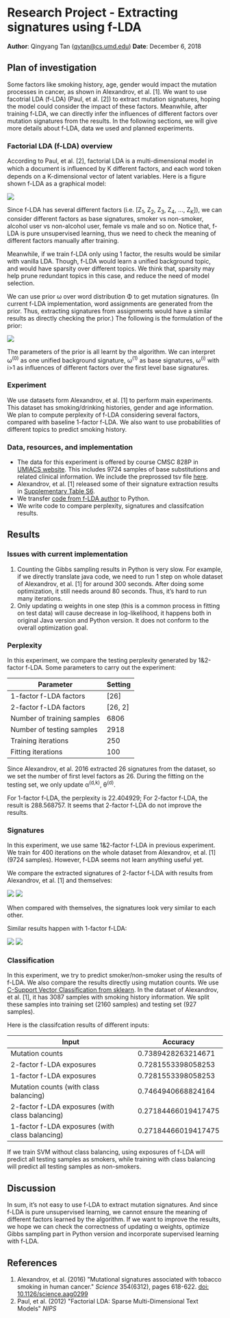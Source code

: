 # Research Project - Extracting signatures using f-LDA

**Author**: Qingyang Tan ([qytan@cs.umd.edu](mailto:qytan@cs.umd.edu))
**Date**: December 6, 2018

## Plan of investigation

Some factors like smoking history, age, gender would impact the mutation processes in cancer, as shown in Alexandrov, et al. [1]. We want to use facotrial LDA (f-LDA) (Paul, et al. [2]) to extract mutation signatures, hoping the model could consider the impact of these factors. Meanwhile, after training f-LDA, we can directly infer the influences of different factors over mutation signatures from the results. In the following sections, we will give more details about f-LDA, data we used and planned experiments.

### Factorial LDA (f-LDA) overview

According to Paul, et al. [2], factorial LDA is a multi-dimensional model in which a document is inﬂuenced by K different factors, and each word token depends on a K-dimensional vector of latent variables. Here is a figure shown f-LDA as a graphical model:

![](figs/f-LDA.png)

Since f-LDA has several different factors (i.e. [Z<sub>1</sub>, Z<sub>2</sub>, Z<sub>3</sub>, Z<sub>4</sub>, ..., Z<sub>K</sub>]), we can consider different factors as base signatures, smoker vs non-smoker, alcohol user vs non-alcohol user, female vs male and so on. Notice that, f-LDA is pure unsupervised learning, thus we need to check the meaning of different factors manually after training. 

Meanwhile, if we train f-LDA only using 1 factor, the results would be similar with vanilla LDA. Though, f-LDA would learn a unified background topic, and would have sparsity over different topics. We think that, sparsity may help prune redundant topics in this case, and reduce the need of model selection.

We can use prior ω over word distribution Φ to get mutation signatures. (In current f-LDA implementation, word assignments are generated from the prior. Thus, extracting signatures from assignments would have a similar results as directly checking the prior.) The following is the formulation of the prior:

![](figs/f-LDA_eq1.png)

The parameters of the prior is all learnt by the algorithm. We can interpret ω<sup>(0)</sup> as one unified background signature, ω<sup>(1)</sup> as base signatures, ω<sup>(i)</sup> with i>1 as influences of different factors over the first level base signatures.

### Experiment

We use datasets form Alexandrov, et al. [1] to perform main experiments. This dataset has smoking/drinking histories, gender and age information. We plan to compute perplexity of f-LDA considering several factors, compared with baseline 1-factor f-LDA. We also want to use probabilities of different topics to predict smoking history.

### Data, resources, and implementation

* The data for this experiment is offered by course CMSC 828P in [UMIACS website](https://obj.umiacs.umd.edu/mutation-signature-explorer/index.html). This includes 9724 samples of base substitutions and related clinical information. We include the preprossed tsv file [here](../data/counts.Alexandrov2016.SBS-96.tsv).
* Alexandrov, et al. [1] released some of their signature extraction results in [Supplementary Table S6](../data/aag0299_Tables_S1_to_S6.xlsx).
* We transfer [code from f-LDA author](http://cmci.colorado.edu/~mpaul/downloads/flda.php) to Python.
* We write code to compare perplexity, signatures and classifcation results.

## Results

### Issues with current implementation
1. Counting the Gibbs sampling results in Python is very slow. For example, if we directly translate java code, we need to run 1 step on whole dataset of Alexandrov, et al. [1] for around 300 seconds. After doing some optimization, it still needs around 80 seconds. Thus, it’s hard to run many iterations.
2. Only updating α weights in one step (this is a common process in fitting on test data) will cause decrease in log-likelihood, it happens both in original Java version and Python version. It does not conform to the overall optimization goal. 

### Perplexity

In this experiment, we compare the testing perplexity generated by 1&2-factor f-LDA. Some parameters to carry out the experiment:

| Parameter | Setting |
| --- | --- |
| 1-factor f-LDA factors| [26] |
| 2-factor f-LDA factors| [26, 2] |
| Number of training samples| 6806 |
| Number of testing samples| 2918 |
| Training iterations| 250 |
| Fitting iterations | 100 |

Since Alexandrov, et al. 2016 extracted 26 signatures from the dataset, so we set the number of first level factors as 26. During the fitting on the testing set, we only update α<sup>(d,k)</sup>, θ<sup>(d)</sup>.

For 1-factor f-LDA, the perplexity is 22.404929; For 2-factor f-LDA, the result is 288.568757. It seems that 2-factor f-LDA do not improve the results.

### Signatures

In this experiment, we use same 1&2-factor f-LDA in previous experiment. We train for 400 iterations on the whole dataset from Alexandrov, et al. [1] (9724 samples). However, f-LDA seems not learn anything useful yet.

We compare the extracted signatures of 2-factor f-LDA with results from Alexandrov, et al. [1] and themselves:

![](figs/fLDA_vs_original.png)
![](figs/fLDA_vs_self.png)

When compared with themselves, the signatures look very similar to each other.

Similar results happen with 1-factor f-LDA:

![](figs/fLDA_baseline_vs_original.png)
![](figs/fLDA_baseline_vs_self.png)

### Classification

In this experiment, we try to predict smoker/non-smoker using the results of f-LDA. We also compare the results directly using mutation counts. We use [C-Support Vector Classification from sklearn](https://scikit-learn.org/stable/modules/generated/sklearn.svm.SVC.html#sklearn.svm.SVC). In the dataset of 
Alexandrov, et al. [1], it has 3087 samples with smoking history information. We split these samples into training set (2160 samples) and testing set (927 samples).

Here is the classifcation results of different inputs:

| Input | Accuracy |
| --- | --- |
| Mutation counts | 0.7389428263214671 |
| 2-factor f-LDA exposures | 0.7281553398058253 |
| 1-factor f-LDA exposures | 0.7281553398058253 |
| Mutation counts (with class balancing) | 0.7464940668824164 |
| 2-factor f-LDA exposures (with class balancing) | 0.27184466019417475 |
| 1-factor f-LDA exposures (with class balancing) | 0.27184466019417475 |

If we train SVM without class balancing, using exposures of f-LDA will predict all testing samples as smokers, while training with class balancing will predict all testing samples as non-smokers.

## Discussion
In sum, it’s not easy to use f-LDA to extract mutation signatures. And since f-LDA is pure unsupervised learning, we cannot ensure the meaning of different factors learned by the algorithm. If we want to improve the results, we hope we can check the correctness of updating α weights, optimize Gibbs sampling part in Python version and incorporate supervised learning with f-LDA.



## References
1. Alexandrov, et al. (2016) "Mutational signatures associated with tobacco smoking in human cancer." _Science_ 354(6312), pages 618-622. [doi: 10.1126/science.aag0299](https://doi.org/10.1126/science.aag0299)
2. Paul, et al. (2012) "Factorial LDA: Sparse Multi-Dimensional Text Models" _NIPS_